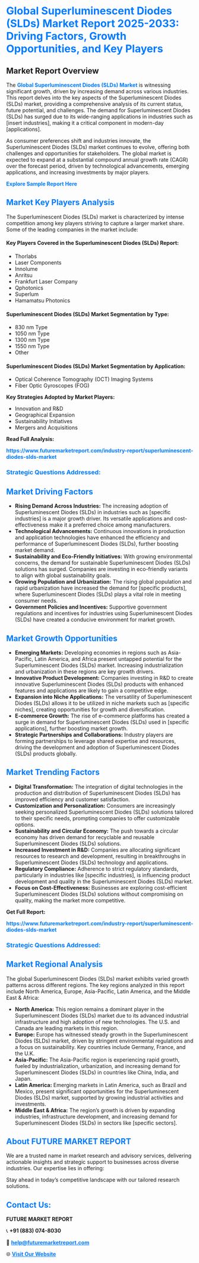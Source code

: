 <h1 style="color: #007BFF;">Global Superluminescent Diodes (SLDs) Market Report 2025-2033: Driving Factors, Growth Opportunities, and Key Players</h1>

<section id="overview">
<h2>Market Report Overview</h2>
<p>The <a href="https://www.futuremarketreport.com/industry-report/superluminescent-diodes-slds-market" style="color: #007BFF; text-decoration: none;"><strong>Global Superluminescent Diodes (SLDs) Market</strong></a> is witnessing significant growth, driven by increasing demand across various industries. This report delves into the key aspects of the Superluminescent Diodes (SLDs) market, providing a comprehensive analysis of its current status, future potential, and challenges. The demand for Superluminescent Diodes (SLDs) has surged due to its wide-ranging applications in industries such as [insert industries], making it a critical component in modern-day [applications].</p>
<p>As consumer preferences shift and industries innovate, the Superluminescent Diodes (SLDs) market continues to evolve, offering both challenges and opportunities for stakeholders. The global market is expected to expand at a substantial compound annual growth rate (CAGR) over the forecast period, driven by technological advancements, emerging applications, and increasing investments by major players.</p>
</section>

<section id="overview">
<p><a href="https://www.futuremarketreport.com/request-sample/reportId=115859" style="color: #007BFF; text-decoration: none;"><strong>Explore Sample Report Here</strong></a></p>
</section>

<section id="key-players">
<h2 style="color: #007BFF;">Market Key Players Analysis</h2>
<p>The Superluminescent Diodes (SLDs) market is characterized by intense competition among key players striving to capture a larger market share. Some of the leading companies in the market include:</p>
<h4>Key Players Covered in the Superluminescent Diodes (SLDs) Report:</h4>
<ul><li>Thorlabs</li><li>Laser Components</li><li>Innolume</li><li>Anritsu</li><li>Frankfurt Laser Company</li><li>Qphotonics</li><li>Superlum</li><li>Hamamatsu Photonics</li></ul>
<h4>Superluminescent Diodes (SLDs) Market Segmentation by Type:</h4>
<ul><li>830 nm Type</li><li>1050 nm Type</li><li>1300 nm Type</li><li>1550 nm Type</li><li>Other</li></ul>

<h4>Superluminescent Diodes (SLDs) Market Segmentation by Application:</h4>
<ul><li>Optical Coherence Tomography (OCT) Imaging Systems</li><li>Fiber Optic Gyroscopes (FOG)</li></ul>
<p><strong>Key Strategies Adopted by Market Players:</strong></p>
<ul>
<li>Innovation and R&D</li>
<li>Geographical Expansion</li>
<li>Sustainability Initiatives</li>
<li>Mergers and Acquisitions</li>
</ul>
</section>

<section>
<p><strong>Read Full Analysis: </strong></p><a href="https://www.futuremarketreport.com/industry-report/superluminescent-diodes-slds-market" style="color: #007BFF; text-decoration: none;"><strong>https://www.futuremarketreport.com/industry-report/superluminescent-diodes-slds-market</strong></a>
<h3 style="color: #007BFF;">Strategic Questions Addressed:</h3>
</section>

<section id="driving-factors">
<h2 style="color: #007BFF;">Market Driving Factors</h2>
<ul>
<li><strong>Rising Demand Across Industries:</strong> The increasing adoption of Superluminescent Diodes (SLDs) in industries such as [specific industries] is a major growth driver. Its versatile applications and cost-effectiveness make it a preferred choice among manufacturers.</li>
<li><strong>Technological Advancements:</strong> Continuous innovations in production and application technologies have enhanced the efficiency and performance of Superluminescent Diodes (SLDs), further boosting market demand.</li>
<li><strong>Sustainability and Eco-Friendly Initiatives:</strong> With growing environmental concerns, the demand for sustainable Superluminescent Diodes (SLDs) solutions has surged. Companies are investing in eco-friendly variants to align with global sustainability goals.</li>
<li><strong>Growing Population and Urbanization:</strong> The rising global population and rapid urbanization have increased the demand for [specific products], where Superluminescent Diodes (SLDs) plays a vital role in meeting consumer needs.</li>
<li><strong>Government Policies and Incentives:</strong> Supportive government regulations and incentives for industries using Superluminescent Diodes (SLDs) have created a conducive environment for market growth.</li>
</ul>
</section>

<section id="growth-opportunities">
<h2 style="color: #007BFF;">Market Growth Opportunities</h2>
<ul>
<li><strong>Emerging Markets:</strong> Developing economies in regions such as Asia-Pacific, Latin America, and Africa present untapped potential for the Superluminescent Diodes (SLDs) market. Increasing industrialization and urbanization in these regions are key growth drivers.</li>
<li><strong>Innovative Product Development:</strong> Companies investing in R&D to create innovative Superluminescent Diodes (SLDs) products with enhanced features and applications are likely to gain a competitive edge.</li>
<li><strong>Expansion into Niche Applications:</strong> The versatility of Superluminescent Diodes (SLDs) allows it to be utilized in niche markets such as [specific niches], creating opportunities for growth and diversification.</li>
<li><strong>E-commerce Growth:</strong> The rise of e-commerce platforms has created a surge in demand for Superluminescent Diodes (SLDs) used in [specific applications], further boosting market growth.</li>
<li><strong>Strategic Partnerships and Collaborations:</strong> Industry players are forming partnerships to leverage shared expertise and resources, driving the development and adoption of Superluminescent Diodes (SLDs) products globally.</li>
</ul>
</section>

<section id="trending-factors">
<h2 style="color: #007BFF;">Market Trending Factors</h2>
<ul>
<li><strong>Digital Transformation:</strong> The integration of digital technologies in the production and distribution of Superluminescent Diodes (SLDs) has improved efficiency and customer satisfaction.</li>
<li><strong>Customization and Personalization:</strong> Consumers are increasingly seeking personalized Superluminescent Diodes (SLDs) solutions tailored to their specific needs, prompting companies to offer customizable options.</li>
<li><strong>Sustainability and Circular Economy:</strong> The push towards a circular economy has driven demand for recyclable and reusable Superluminescent Diodes (SLDs) solutions.</li>
<li><strong>Increased Investment in R&D:</strong> Companies are allocating significant resources to research and development, resulting in breakthroughs in Superluminescent Diodes (SLDs) technology and applications.</li>
<li><strong>Regulatory Compliance:</strong> Adherence to strict regulatory standards, particularly in industries like [specific industries], is influencing product development and quality in the Superluminescent Diodes (SLDs) market.</li>
<li><strong>Focus on Cost-Effectiveness:</strong> Businesses are exploring cost-efficient Superluminescent Diodes (SLDs) solutions without compromising on quality, making the market more competitive.</li>
</ul>
</section>

<section>
<p><strong>Get Full Report: </strong></p><a href="https://www.futuremarketreport.com/industry-report/superluminescent-diodes-slds-market" style="color: #007BFF; text-decoration: none;"><strong>https://www.futuremarketreport.com/industry-report/superluminescent-diodes-slds-market</strong></a>
<h3 style="color: #007BFF;">Strategic Questions Addressed:</h3>
</section>


<section id="regional-analysis">
<h2 style="color: #007BFF;">Market Regional Analysis</h2>
<p>The global Superluminescent Diodes (SLDs) market exhibits varied growth patterns across different regions. The key regions analyzed in this report include North America, Europe, Asia-Pacific, Latin America, and the Middle East & Africa:</p>
<ul>
<li><strong>North America:</strong> This region remains a dominant player in the Superluminescent Diodes (SLDs) market due to its advanced industrial infrastructure and high adoption of new technologies. The U.S. and Canada are leading markets in this region.</li>
<li><strong>Europe:</strong> Europe has witnessed steady growth in the Superluminescent Diodes (SLDs) market, driven by stringent environmental regulations and a focus on sustainability. Key countries include Germany, France, and the U.K.</li>
<li><strong>Asia-Pacific:</strong> The Asia-Pacific region is experiencing rapid growth, fueled by industrialization, urbanization, and increasing demand for Superluminescent Diodes (SLDs) in countries like China, India, and Japan.</li>
<li><strong>Latin America:</strong> Emerging markets in Latin America, such as Brazil and Mexico, present significant opportunities for the Superluminescent Diodes (SLDs) market, supported by growing industrial activities and investments.</li>
<li><strong>Middle East & Africa:</strong> The region’s growth is driven by expanding industries, infrastructure development, and increasing demand for Superluminescent Diodes (SLDs) in sectors like [specific sectors].</li>
</ul>
</section>

<footer>
<h2 style="color: #007BFF;">About FUTURE MARKET REPORT</h2>
<p>We are a trusted name in market research and advisory services, delivering actionable insights and strategic support to businesses across diverse industries. Our expertise lies in offering:</p>

<p>Stay ahead in today’s competitive landscape with our tailored research solutions.</p>

<h2 style="color: #007BFF;">Contact Us:</h2>
<p><strong>FUTURE MARKET REPORT</strong></p>
<p>📞 <strong>+91 (883) 074-8030</strong></p>
<p>📧 <strong><a href="mailto:help@futuremarketreport.com" style="color: #007BFF;">help@futuremarketreport.com</a></strong></p>
<p>🌐 <strong><a href="https://www.futuremarketreport.com/" style="color: #007BFF;">Visit Our Website</a></strong></p>
</footer>